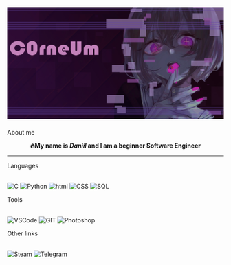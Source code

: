 <head>
<link rel="stylesheet" href="css/styles.css">
</head>

![](https://github.com/DanyaCorneum/DanyaCorneum/blob/main/assets/wallpaper.jpg?raw=true)
---
<div class="main_style">About me</div>
<b><p style="text-align: center;">🔥My name is <span style="font-style:italic">Daniil</span> and I am a beginner Software Engineer</p></b>

---

<div class="main_style"> Languages </div><br>




![C](https://img.shields.io/badge/-C-black?style=for-the-badge&logo=C&logogColor)
![Python](https://img.shields.io/badge/-Python-black?style=for-the-badge&logo=python&logoColor=yellow)
![html](https://img.shields.io/badge/-HTML-black?style=for-the-badge&logo=html5)
![CSS](https://img.shields.io/badge/-CSS-black?style=for-the-badge&logo=CSS3&logoColor=blue)
![SQL](https://img.shields.io/badge/-SQL-black?style=for-the-badge&logo=Sqlite&logoColor=orange)

<div class="main_style
">Tools</div><br>

![VSCode](https://img.shields.io/badge/-VSCode-black?style=for-the-badge&logo=visualstudiocode&logogColor)
![GIT](https://img.shields.io/badge/-GIT-black?style=for-the-badge&logo=git&logogColor=yellow)
![Photoshop](https://img.shields.io/badge/-Photoshop-black?style=for-the-badge&logo=AdobePhotoshop&logogColor=yellow)

<div class="main_style
">Other links</div><br>

[![Steam](https://img.shields.io/badge/-Steam-black?style=for-the-badge&logo=Steam&logogColor)](https://steamcommunity.com/profiles/76561198413798566/)
[![Telegram](https://img.shields.io/badge/-Telegram-black?style=for-the-badge&logo=Telegram&logoColor)](t.me/DanyaCorneum)